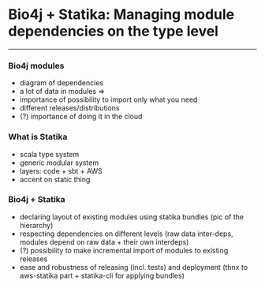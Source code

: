 # Bio4j + Statika: Managing module dependencies on the type level

<!--
Abstract from the FOSDEM site:

Bio4j bioinformatics graph database is modular and customizable, allowing you to import just the data you are interested in. There exist, though, dependencies among these resources that must be taken into account and that's where Statika enters the picture; a set of Scala libraries which allows you to declare dependencies between components of any modular system and track their correctness using Scala type system. Thanks to this, it's possible now to deploy only selected components of the integrated data sets, with Amazon Web Services deployments on hardware specifically configured for them.
-->

----

### Bio4j modules

- diagram of dependencies
- a lot of data in modules =>
- importance of possibility to import only what you need
- different releases/distributions
- (?) importance of doing it in the cloud

### What is Statika

- scala type system
- generic modular system
- layers: code + sbt + AWS
- accent on static thing

### Bio4j + Statika

- declaring layout of existing modules using statika bundles (pic of the hierarchy)
- respecting dependencies on different levels (raw data inter-deps, modules depend on raw data + their own interdeps)
- (?) possibility to make incremental import of modules to existing releases
- ease and robustness of releasing (incl. tests) and deployment (thnx to aws-statika part + statika-cli for applying bundles)
